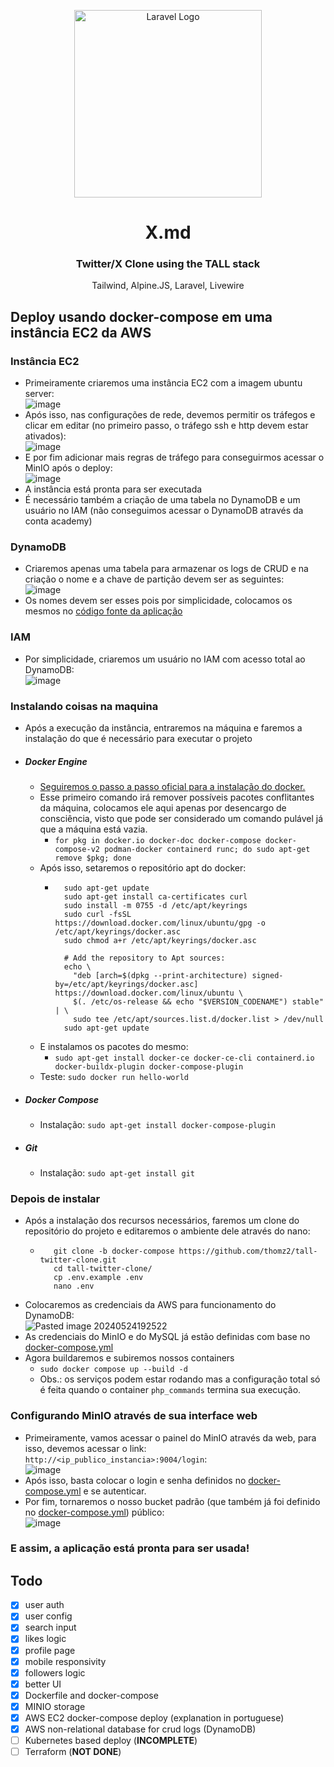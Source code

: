 <p align="center"><a href="https://laravel.com" target="_blank"><img src="https://raw.githubusercontent.com/laravel/art/master/logo-lockup/5%20SVG/2%20CMYK/1%20Full%20Color/laravel-logolockup-cmyk-red.svg" width="300" alt="Laravel Logo"></a></p>

<div align="center">   
    <h1>X.md</h1>
    <h3>Twitter/X Clone using the TALL stack</h3>
    <p color="gray">Tailwind, Alpine.JS, Laravel, Livewire</p>
</div>

## Deploy usando docker-compose em uma instância EC2 da AWS


### Instância EC2
- Primeiramente criaremos uma instância EC2 com a imagem ubuntu server:<br>![image](https://github.com/thomz2/tall-twitter-clone/assets/82160387/ba9edce1-c492-45fe-88e3-fcad88039959)
- Após isso, nas configurações de rede, devemos permitir os tráfegos e clicar em editar (no primeiro passo, o tráfego ssh e http devem estar ativados):<br>![image](https://github.com/thomz2/tall-twitter-clone/assets/82160387/7c10da2a-85a0-464b-b720-305c69b3b933)
- E por fim adicionar mais regras de tráfego para conseguirmos acessar o MinIO após o deploy:<br>![image](https://github.com/thomz2/tall-twitter-clone/assets/82160387/4f4bddc5-fd68-48e3-96b7-6363680e0863)
- A instância está pronta para ser executada
- É necessário também a criação de uma tabela no DynamoDB e um usuário no IAM (não conseguimos acessar o DynamoDB através da conta academy)

### DynamoDB
- Criaremos apenas uma tabela para armazenar os logs de CRUD e na criação o nome e a chave de partição devem ser as seguintes:<br>![image](https://github.com/thomz2/tall-twitter-clone/assets/82160387/c16c8c55-8acc-4ba0-b0ec-70a920654db6)
- Os nomes devem ser esses pois por simplicidade, colocamos os mesmos no [código fonte da aplicação](https://github.com/thomz2/tall-twitter-clone/blob/docker-compose/app/Observers/UserObserver.php)

### IAM
- Por simplicidade, criaremos um usuário no IAM com acesso total ao DynamoDB:<br>![image](https://github.com/thomz2/tall-twitter-clone/assets/82160387/f52293e6-bea2-4f62-84e7-15e165b3ff3a)

### Instalando coisas na maquina
- Após a execução da instância, entraremos na máquina e faremos a instalação do que é necessário para executar o projeto
- ##### Docker Engine
    - [Seguiremos o passo a passo oficial para a instalação do docker.](https://docs.docker.com/engine/install/ubuntu/)
    - Esse primeiro comando irá remover possíveis pacotes conflitantes da máquina, colocamos ele aqui apenas por desencargo de consciência, visto que pode ser considerado um comando pulável já que a máquina está vazia.
	    - `for pkg in docker.io docker-doc docker-compose docker-compose-v2 podman-docker containerd runc; do sudo apt-get remove $pkg; done`
    - Após isso, setaremos o repositório apt do docker:
    	- ```# Add Docker's official GPG key:
    		sudo apt-get update
    		sudo apt-get install ca-certificates curl
    		sudo install -m 0755 -d /etc/apt/keyrings
    		sudo curl -fsSL https://download.docker.com/linux/ubuntu/gpg -o /etc/apt/keyrings/docker.asc
    		sudo chmod a+r /etc/apt/keyrings/docker.asc
    		
    		# Add the repository to Apt sources:
    		echo \
    		  "deb [arch=$(dpkg --print-architecture) signed-by=/etc/apt/keyrings/docker.asc] https://download.docker.com/linux/ubuntu \
    		  $(. /etc/os-release && echo "$VERSION_CODENAME") stable" | \
    		  sudo tee /etc/apt/sources.list.d/docker.list > /dev/null
    		sudo apt-get update 
            ```
    - E instalamos os pacotes do mesmo:
	    - ```sudo apt-get install docker-ce docker-ce-cli containerd.io docker-buildx-plugin docker-compose-plugin```
	- Teste: `sudo docker run hello-world` 
- ##### Docker Compose
	- Instalação: `sudo apt-get install docker-compose-plugin`
- ##### Git
	- Instalação: `sudo apt-get install git`
	
### Depois de instalar
- Após a instalação dos recursos necessários, faremos um clone do repositório do projeto e editaremos o ambiente dele através do nano:
    - ```
         git clone -b docker-compose https://github.com/thomz2/tall-twitter-clone.git
         cd tall-twitter-clone/
         cp .env.example .env
         nano .env
      ```
- Colocaremos as credenciais da AWS para funcionamento do DynamoDB:<br>![Pasted image 20240524192522](https://github.com/thomz2/tall-twitter-clone/assets/82160387/a9342ffb-8952-407b-9eda-8e546ab6802f)
- As credenciais do MinIO e do MySQL já estão definidas com base no [docker-compose.yml](https://github.com/thomz2/tall-twitter-clone/blob/docker-compose/docker-compose.yml)
- Agora buildaremos e subiremos nossos containers
    - `sudo docker compose up --build -d`
    - Obs.: os serviços podem estar rodando mas a configuração total só é feita quando o container `php_commands` termina sua execução.

### Configurando MinIO através de sua interface web
- Primeiramente, vamos acessar o painel do MinIO através da web, para isso, devemos acessar o link: `http://<ip_publico_instancia>:9004/login`:<br>![image](https://github.com/thomz2/tall-twitter-clone/assets/82160387/5b7dda55-9a30-4a68-9222-0e0a2ba8211d)
- Após isso, basta colocar o login e senha definidos no [docker-compose.yml](https://github.com/thomz2/tall-twitter-clone/blob/docker-compose/docker-compose.yml) e se autenticar.
- Por fim, tornaremos o nosso bucket padrão (que também já foi definido no [docker-compose.yml](https://github.com/thomz2/tall-twitter-clone/blob/docker-compose/docker-compose.yml)) público:<br>![image](https://github.com/thomz2/tall-twitter-clone/assets/82160387/9f9bed84-6f8e-40ce-9cb4-8d359169c00d)

### E assim, a aplicação está pronta para ser usada!

## Todo

- [x] user auth<br>
- [x] user config<br>
- [x] search input<br>
- [x] likes logic<br>
- [x] profile page<br>
- [x] mobile responsivity<br>
- [x] followers logic<br>
- [x] better UI<br>
- [x] Dockerfile and docker-compose<br>
- [x] MINIO storage<br>
- [x] AWS EC2 docker-compose deploy (explanation in portuguese)<br>
- [x] AWS non-relational database for crud logs (DynamoDB)<br>
- [ ] Kubernetes based deploy (**INCOMPLETE**)<br>
- [ ] Terraform (**NOT DONE**)
